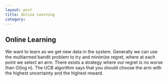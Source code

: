 ```yaml
---
layout: post
title: Online Learning 
category: 
---
```

## Online Learning
We want to learn as we get new data in the system. Generally we can use the multiarmed bandit problem to try and minimize regret, where at each point we select an arm. There exists a strategy where our regret is no worse than O(log n). The UCB algorithm says that you should choose the arm with the highest uncertainty and the highest reward. 
